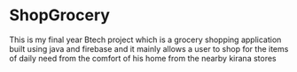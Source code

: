 # ShopGrocery
This is my final year Btech project which is a grocery shopping application built using java and firebase and it mainly allows a user to shop for the items of daily need from the comfort of his home from the nearby kirana stores
